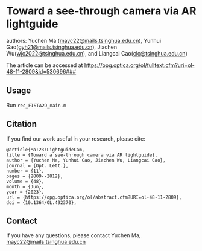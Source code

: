 # Toward a see-through camera via AR lightguide
authors: Yuchen Ma (mayc22@mails.tsinghua.edu.cn), Yunhui Gao(gyh21@mails.tsinghua.edu.cn), Jiachen Wu(wjc2022@tsinghua.edu.cn), and Liangcai Cao(clc@tsinghua.edu.cn)

The article can be accessed at https://opg.optica.org/ol/fulltext.cfm?uri=ol-48-11-2809&id=530696###

## Usage
Run `rec_FISTA2D_main.m`

## Citation
If you find our work useful in your research, please cite:
```
@article{Ma:23:LightguideCam,
title = {Toward a see-through camera via AR lightguide},
author = {Yuchen Ma, Yunhui Gao, Jiachen Wu, Liangcai Cao},
journal = {Opt. Lett.},
number = {11},
pages = {2809--2812},
volume = {48},
month = {Jun},
year = {2023},
url = {https://opg.optica.org/ol/abstract.cfm?URI=ol-48-11-2809},
doi = {10.1364/OL.492370},
```

## Contact
If you have any questions, please contact
Yuchen Ma, mayc22@mails.tsinghua.edu.cn
